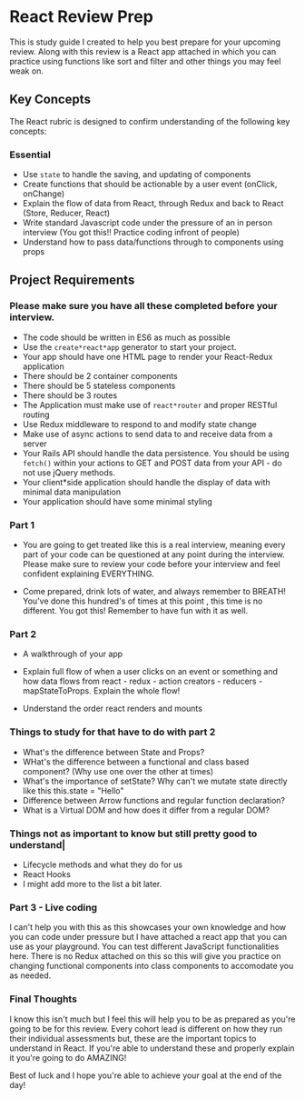 # React Review Prep

This is study guide I created to help you best prepare for your upcoming review. Along with this review is a React app attached in which you can practice using functions like sort and filter and other things you may feel weak on. 

## Key Concepts

The React rubric is designed to confirm understanding of the following key concepts:

### Essential

- Use `state` to handle the saving, and updating of components
- Create functions that should be actionable by a user event (onClick, onChange)
- Explain the flow of data from React, through Redux and back to React (Store, Reducer, React)
- Write standard Javascript code under the pressure of an in person interview (You got this!! Practice coding infront of people)
- Understand how to pass data/functions through to components using props

## Project Requirements 
 ### Please make sure you have all these completed before your interview.
- The code should be written in ES6 as much as possible
- Use the `create*react*app` generator to start your project.
- Your app should have one HTML page to render your React-Redux application
- There should be 2 container components
- There should be 5 stateless components
- There should be 3 routes
- The Application must make use of `react*router` and proper RESTful routing
- Use Redux middleware to respond to and modify state change
- Make use of async actions to send data to and receive data from a server
- Your Rails API should handle the data persistence. You should be using `fetch()` within your actions to GET and POST data from your API - do not use jQuery methods.
- Your client\*side application should handle the display of data with minimal data manipulation
- Your application should have some minimal styling

###  Part 1
- You are going to get treated like this is a real interview, meaning every part of your code can be questioned at any point during the interview. Please make sure to review your code before your interview and feel confident explaining EVERYTHING. 

- Come prepared, drink lots of water, and always remember to BREATH! You've done this hundred's of times at this point , this time is no different. You got this! Remember to have fun with it as well.

###  Part 2 

- A walkthrough of your app 

- Explain full flow of when a user clicks on an event or something and how data flows from react - redux - action creators - reducers - mapStateToProps. Explain the whole flow! 

- Understand the order react renders and mounts 

### Things to study for that have to do with part 2

- What's the difference between State and Props?
- WHat's the difference between a functional and class based component? (Why use one over the other at times)
- What's the importance of setState? Why can't we mutate state directly like this this.state = "Hello"
- Difference between Arrow functions and regular function declaration? 
- What is a Virtual DOM and how does it differ from a regular DOM? 


### Things not as important to know but still pretty good to understand|
   - Lifecycle methods and what they do for us 
   - React Hooks
   - I might add more to the list a bit later. 

### Part 3 - Live coding 

I can't help you with this as this showcases your own knowledge and how you can code under pressure but I have attached a react app that you can use as your playground. You can test different JavaScript functionalities here. There is no Redux attached on this so this will give you practice on changing functional components into class components to accomodate you as needed. 


### Final Thoughts 

I know this isn't much but I feel this will help you to be as prepared as you're going to be for this review. Every cohort lead is different on how they run their individual assessments but, these are the important topics to understand in React. If you're able to understand these and properly explain it you're going to do AMAZING! 

Best of luck and I hope you're able to achieve your goal at the end of the day! 






